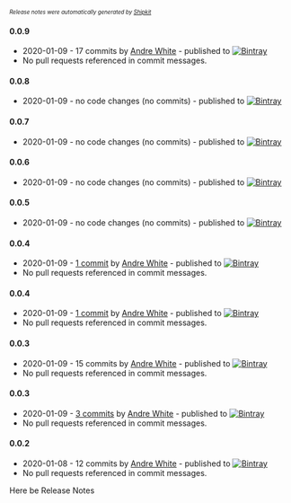 <sup><sup>*Release notes were automatically generated by [Shipkit](http://shipkit.org/)*</sup></sup>

#### 0.0.9
 - 2020-01-09 - 17 commits by [Andre White](https://github.com/adarro) - published to [![Bintray](https://img.shields.io/badge/Bintray-0.0.9-green.svg)](https://dl.bintray.com/truthencode/ddo-service0.0.9)
 - No pull requests referenced in commit messages.

#### 0.0.8
 - 2020-01-09 - no code changes (no commits) - published to [![Bintray](https://img.shields.io/badge/Bintray-0.0.8-green.svg)](https://dl.bintray.com/truthencode/ddo-service0.0.8)

#### 0.0.7
 - 2020-01-09 - no code changes (no commits) - published to [![Bintray](https://img.shields.io/badge/Bintray-0.0.7-green.svg)](https://dl.bintray.com/truthencode/ddo-service0.0.7)

#### 0.0.6
 - 2020-01-09 - no code changes (no commits) - published to [![Bintray](https://img.shields.io/badge/Bintray-0.0.6-green.svg)](https://dl.bintray.com/truthencode/ddo-service0.0.6)

#### 0.0.5
 - 2020-01-09 - no code changes (no commits) - published to [![Bintray](https://img.shields.io/badge/Bintray-0.0.5-green.svg)](https://dl.bintray.com/truthencode/ddo-service0.0.5)

#### 0.0.4
 - 2020-01-09 - [1 commit](https://github.com/truthencode/ddo-service/compare/u44-v0.0.3...u44-v0.0.4) by [Andre White](https://github.com/adarro) - published to [![Bintray](https://img.shields.io/badge/Bintray-0.0.4-green.svg)](https://dl.bintray.com/truthencode/ddo-service0.0.4)
 - No pull requests referenced in commit messages.

#### 0.0.4
 - 2020-01-09 - [1 commit](https://github.com/truthencode/ddo-service/compare/u44-v0.0.3...u44-v0.0.4) by [Andre White](https://github.com/adarro) - published to [![Bintray](https://img.shields.io/badge/Bintray-0.0.4-green.svg)](https://dl.bintray.com/truthencode/ddo-service0.0.4)
 - No pull requests referenced in commit messages.

#### 0.0.3
 - 2020-01-09 - 15 commits by [Andre White](https://github.com/adarro) - published to [![Bintray](https://img.shields.io/badge/Bintray-0.0.3-green.svg)](https://dl.bintray.com/truthencode/ddo-service0.0.3)
 - No pull requests referenced in commit messages.

#### 0.0.3
 - 2020-01-09 - [3 commits](https://github.com/truthencode/ddo-service/compare/u44-v0.0.2...u44-v0.0.3) by [Andre White](https://github.com/adarro) - published to [![Bintray](https://img.shields.io/badge/Bintray-0.0.3-green.svg)](https://dl.bintray.com/truthencode/ddo-service0.0.3)
 - No pull requests referenced in commit messages.

#### 0.0.2
 - 2020-01-08 - 12 commits by [Andre White](https://github.com/adarro) - published to [![Bintray](https://img.shields.io/badge/Bintray-0.0.2-green.svg)](https://dl.bintray.com/truthencode/ddo-service0.0.2)
 - No pull requests referenced in commit messages.

Here be Release Notes